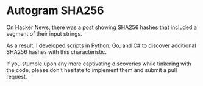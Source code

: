 # Autogram SHA256

On Hacker News, there was a [post](https://news.ycombinator.com/item?id=19003644) showing SHA256 hashes that included a segment of their input strings.

As a result, I developed scripts in [Python](https://github.com/x0axz/Autogram-SHA256/blob/main/Python/autogram-sha256.py), [Go](https://github.com/x0axz/Autogram-SHA256/blob/main/Go/autogram-sha256.go), and [C#](https://github.com/x0axz/Autogram-SHA256/blob/main/C%23/autogram-sha256.cs) to discover additional SHA256 hashes with this characteristic.

If you stumble upon any more captivating discoveries while tinkering with the code, please don't hesitate to implement them and submit a pull request.
